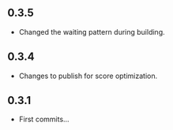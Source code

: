 ## 0.3.5

* Changed the waiting pattern during building.

## 0.3.4

* Changes to publish for score optimization.

## 0.3.1

* First commits...